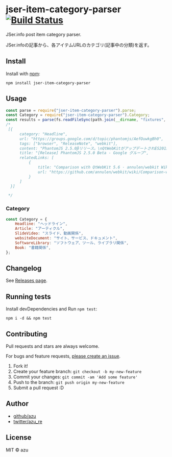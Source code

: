 # jser-item-category-parser [![Build Status](https://travis-ci.org/jser/jser-item-category-parser.svg?branch=master)](https://travis-ci.org/jser/jser-item-category-parser)

JSer.info post item category parser.

JSer.infoの記事から、各アイテムURLのカテゴリ(記事中の分類)を返す。

## Install

Install with [npm](https://www.npmjs.com/):

    npm install jser-item-category-parser

## Usage

```js
const parse = require("jser-item-category-parser").parse;
const Category = require("jser-item-category-parser").Category;
const results = parse(fs.readFileSync(path.join(__dirname, "fixtures", "2017-01-11-Node.js-v7.4.0-npm-v4-PhantomJS-2.5.0-Beta-clean-code.md"), "utf-8"));
/*
 [{
      category: "Headline",
      url: "https://groups.google.com/d/topic/phantomjs/AefOuwkgBh0",
      tags: ["browser", "ReleaseNote", "webkit"],
      content: "PhantomJS 2.5.0βリリース。\nQtWebKitがアップデートされES2015のサポート、WebPのサポートなど",
      title: "[Release] PhantomJS 2.5.0 Beta - Google グループ",
      relatedLinks: [
          {
              title: "Comparison with QtWebKit 5.6 · annulen/webkit Wiki",
              url: "https://github.com/annulen/webkit/wiki/Comparison-with-QtWebKit-5.6"
          }
      ]
  }]

 */
```

### Category

```js
const Category = {
    Headline: "ヘッドライン",
    Article: "アーティクル",
    SlideVideo: "スライド、動画関係",
    websiteDocument: "サイト、サービス、ドキュメント",
    SoftwareLibrary: "ソフトウェア、ツール、ライブラリ関係",
    Book: "書籍関係",
};
```

## Changelog

See [Releases page](https://github.com/jser/jser-item-category-parser/releases).

## Running tests

Install devDependencies and Run `npm test`:

    npm i -d && npm test

## Contributing

Pull requests and stars are always welcome.

For bugs and feature requests, [please create an issue](https://github.com/jser/jser-item-category-parser/issues).

1. Fork it!
2. Create your feature branch: `git checkout -b my-new-feature`
3. Commit your changes: `git commit -am 'Add some feature'`
4. Push to the branch: `git push origin my-new-feature`
5. Submit a pull request :D

## Author

- [github/azu](https://github.com/azu)
- [twitter/azu_re](https://twitter.com/azu_re)

## License

MIT © azu
